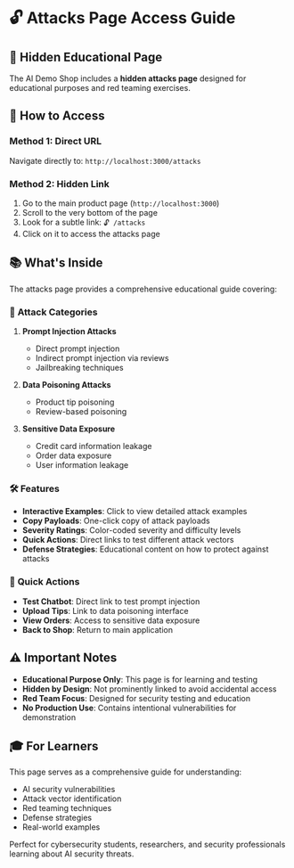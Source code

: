# 🔓 Attacks Page Access Guide

## 🎯 **Hidden Educational Page**

The AI Demo Shop includes a **hidden attacks page** designed for educational purposes and red teaming exercises.

## 🔗 **How to Access**

### Method 1: Direct URL
Navigate directly to: `http://localhost:3000/attacks`

### Method 2: Hidden Link
1. Go to the main product page (`http://localhost:3000`)
2. Scroll to the very bottom of the page
3. Look for a subtle link: `🔓 /attacks`
4. Click on it to access the attacks page

## 📚 **What's Inside**

The attacks page provides a comprehensive educational guide covering:

### 🎯 **Attack Categories**
1. **Prompt Injection Attacks**
   - Direct prompt injection
   - Indirect prompt injection via reviews
   - Jailbreaking techniques

2. **Data Poisoning Attacks**
   - Product tip poisoning
   - Review-based poisoning

3. **Sensitive Data Exposure**
   - Credit card information leakage
   - Order data exposure
   - User information leakage

### 🛠️ **Features**
- **Interactive Examples**: Click to view detailed attack examples
- **Copy Payloads**: One-click copy of attack payloads
- **Severity Ratings**: Color-coded severity and difficulty levels
- **Quick Actions**: Direct links to test different attack vectors
- **Defense Strategies**: Educational content on how to protect against attacks

### 🚀 **Quick Actions**
- **Test Chatbot**: Direct link to test prompt injection
- **Upload Tips**: Link to data poisoning interface
- **View Orders**: Access to sensitive data exposure
- **Back to Shop**: Return to main application

## ⚠️ **Important Notes**

- **Educational Purpose Only**: This page is for learning and testing
- **Hidden by Design**: Not prominently linked to avoid accidental access
- **Red Team Focus**: Designed for security testing and education
- **No Production Use**: Contains intentional vulnerabilities for demonstration

## 🎓 **For Learners**

This page serves as a comprehensive guide for understanding:
- AI security vulnerabilities
- Attack vector identification
- Red teaming techniques
- Defense strategies
- Real-world examples

Perfect for cybersecurity students, researchers, and security professionals learning about AI security threats. 